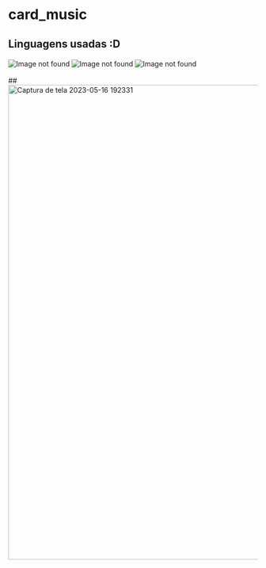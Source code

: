 # card_music
## Linguagens usadas :D
<div style="display: inline_block">
    <img align="center" alt="Image not found" src="https://img.shields.io/badge/HTML5-E34F26?style=for-the-badge&logo=html5&logoColor=white">
    <img align="center" alt="Image not found" src="https://img.shields.io/badge/CSS3-1572B6?style=for-the-badge&logo=css3&logoColor=white">
    <img align="center" alt="Image not found" src="https://img.shields.io/badge/JavaScript-323330?style=for-the-badge&logo=javascript&logoColor=F7DF1E">
</div> <br/>
##
<img width="959" alt="Captura de tela 2023-05-16 192331" src="https://github.com/josevitor555/card_music/assets/127617992/0778a9cc-65d5-4707-90b0-affc2dd61b48">
